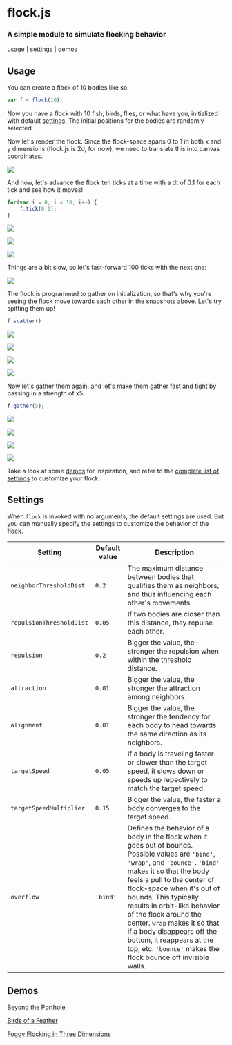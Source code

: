 # flock.js
### A simple module to simulate flocking behavior
[usage](#usage) | [settings](#settings) | [demos](#demos)

## Usage
You can create a flock of 10 bodies like so:
```javascript
var f = flock(10);
```
Now you have a flock with 10 fish, birds, flies, or what have you, initialized with default [settings](#settings). The initial positions for the bodies are randomly selected.

Now let's render the flock. Since the flock-space spans 0 to 1 in both x and y dimensions (flock.js is 2d, for now), we need to translate this into canvas coordinates.

![](readme_assets/demo0.png)

And now, let's advance the flock ten ticks at a time with a dt of 0.1 for each tick and see how it moves!

```javascript
for(var i = 0; i < 10; i++) {
    f.tick(0.1);
}
```

![](readme_assets/demo1.png)

![](readme_assets/demo2.png)

![](readme_assets/demo3.png)

Things are a bit slow, so let's fast-forward 100 ticks with the next one:

![](readme_assets/demo4.png)

The flock is programmed to gather on initialization, so that's why you're seeing the flock move towards each other in the snapshots above. Let's try spitting them up!

```javascript
f.scatter()
```

![](readme_assets/demo5.png)

![](readme_assets/demo6.png)

![](readme_assets/demo7.png)

![](readme_assets/demo8.png)

Now let's gather them again, and let's make them gather fast and tight by passing in a strength of x5.

```javascript
f.gather(5);
```

![](readme_assets/demo9.png)

![](readme_assets/demo10.png)

![](readme_assets/demo11.png)

![](readme_assets/demo12.png)

Take a look at some [demos](#demos) for inspiration, and refer to the [complete list of settings](#settings) to customize your flock.

## Settings
When `flock` is invoked with no arguments, the default settings are used. But you can manually specify the settings to customize the behavior of the flock.

| Setting | Default value | Description |
|---------|---------------|-------------|
| `neighborThresholdDist` | `0.2` | The maximum distance between bodies that qualifies them as neighbors, and thus influencing each other's movements. |
| `repulsionThresholdDist` | `0.05` | If two bodies are closer than this distance, they repulse each other. |
| `repulsion` | `0.2` | Bigger the value, the stronger the repulsion when within the threshold distance.  |
| `attraction` | `0.01` | Bigger the value, the stronger the attraction among neighbors. |
| `alignment` | `0.01` | Bigger the value, the stronger the tendency for each body to head towards the same direction as its neighbors. |
| `targetSpeed` | `0.05` | If a body is traveling faster or slower than the target speed, it slows down or speeds up repectively to match the target speed. |
| `targetSpeedMultiplier` | `0.15` | Bigger the value, the faster a body converges to the target speed. |
| `overflow` | `'bind'` | Defines the behavior of a body in the flock when it goes out of bounds. Possible values are `'bind'`, `'wrap'`, and `'bounce'`.  `'bind'` makes it so that the body feels a pull to the center of flock-space when it's out of bounds. This typically results in orbit-like behavior of the flock around the center. `wrap` makes it so that if a body disappears off the bottom, it reappears at the top, etc. `'bounce'` makes the flock bounce off invisible walls. |


## Demos

[Beyond the Porthole](http://jiwonk.im/flocks/demos/fish.html)

[Birds of a Feather](http://jiwonk.im/flocks/demos/birds.html)

[Foggy Flocking in Three Dimensions](http://jiwonk.im/flocks/demos/3d.html)


